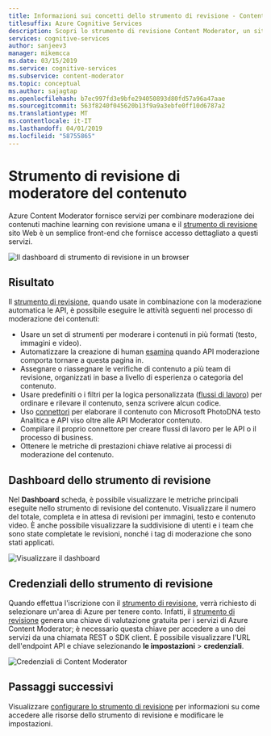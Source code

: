 ```yaml
---
title: Informazioni sui concetti dello strumento di revisione - Content Moderator
titlesuffix: Azure Cognitive Services
description: Scopri lo strumento di revisione Content Moderator, un sito Web che coordina un impegno di moderazione di revisione umana e l'intelligenza artificiale combinato.
services: cognitive-services
author: sanjeev3
manager: mikemcca
ms.date: 03/15/2019
ms.service: cognitive-services
ms.subservice: content-moderator
ms.topic: conceptual
ms.author: sajagtap
ms.openlocfilehash: b7ec997fd3e9bfe294050893d80fd57a96a47aae
ms.sourcegitcommit: 563f8240f045620b13f9a9a3ebfe0ff10d6787a2
ms.translationtype: MT
ms.contentlocale: it-IT
ms.lasthandoff: 04/01/2019
ms.locfileid: "58755865"
---
```

# <a name="content-moderator-review-tool"></a>Strumento di revisione di moderatore del contenuto

Azure Content Moderator fornisce servizi per combinare moderazione dei contenuti machine learning con revisione umana e il [strumento di revisione](https://contentmoderator.cognitive.microsoft.com) sito Web è un semplice front-end che fornisce accesso dettagliato a questi servizi.

![Il dashboard di strumento di revisione in un browser](./images/0-dashboard.png)

## <a name="what-it-does"></a>Risultato

Il [strumento di revisione](https://contentmoderator.cognitive.microsoft.com), quando usate in combinazione con la moderazione automatica le API, è possibile eseguire le attività seguenti nel processo di moderazione dei contenuti:

- Usare un set di strumenti per moderare i contenuti in più formati (testo, immagini e video).
- Automatizzare la creazione di human [esamina](../review-api.md#reviews) quando API moderazione comporta tornare a questa pagina in.
- Assegnare o riassegnare le verifiche di contenuto a più team di revisione, organizzati in base a livello di esperienza o categoria del contenuto.
- Usare predefiniti o i filtri per la logica personalizzata ([flussi di lavoro](../review-api.md#workflows)) per ordinare e rilevare il contenuto, senza scrivere alcun codice.
- Uso [connettori](./configure.md#connectors) per elaborare il contenuto con Microsoft PhotoDNA testo Analitica e API viso oltre alle API Moderator contenuto.
- Compilare il proprio connettore per creare flussi di lavoro per le API o il processo di business.
- Ottenere le metriche di prestazioni chiave relative ai processi di moderazione del contenuto.

## <a name="review-tool-dashboard"></a>Dashboard dello strumento di revisione

Nel **Dashboard** scheda, è possibile visualizzare le metriche principali eseguite nello strumento di revisione del contenuto. Visualizzare il numero del totale, completa e in attesa di revisioni per immagini, testo e contenuto video. È anche possibile visualizzare la suddivisione di utenti e i team che sono state completate le revisioni, nonché i tag di moderazione che sono stati applicati.

![Visualizzare il dashboard](images/0-dashboard.png)

## <a name="review-tool-credentials"></a>Credenziali dello strumento di revisione

Quando effettua l'iscrizione con il [strumento di revisione](https://contentmoderator.cognitive.microsoft.com), verrà richiesto di selezionare un'area di Azure per tenere conto. Infatti, il [strumento di revisione](https://contentmoderator.cognitive.microsoft.com) genera una chiave di valutazione gratuita per i servizi di Azure Content Moderator; è necessario questa chiave per accedere a uno dei servizi da una chiamata REST o SDK client. È possibile visualizzare l'URL dell'endpoint API e chiave selezionando **le impostazioni** > **credenziali**.

![Credenziali di Content Moderator](images/settings-6-credentials.png)

## <a name="next-steps"></a>Passaggi successivi

Visualizzare [configurare lo strumento di revisione](./configure.md) per informazioni su come accedere alle risorse dello strumento di revisione e modificare le impostazioni.